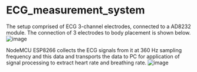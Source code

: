# ECG_measurement_system

The setup comprised of ECG 3-channel electrodes, connected to a AD8232 module. The connection of 3 electrodes to body placement is shown below.
![image](https://user-images.githubusercontent.com/47445756/189487899-7d9ed7f2-1498-4dbc-8f7a-aa2460e096c3.png)

NodeMCU ESP8266 collects the ECG signals from it at 360 Hz sampling frequency and this data and transports the data to PC for application of signal processing to extract heart rate and breathing rate.
![image](https://user-images.githubusercontent.com/47445756/189487906-c022da3e-9cbc-4aa5-852d-78d6e21da0e9.png)
